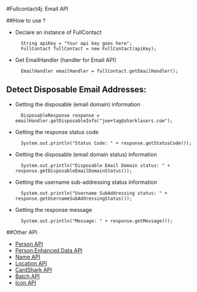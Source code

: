#Fullcontact4j: Email API

##How to use ?

* Declare an instance of FullContact

        String apiKey = "Your api key goes here";
        FullContact fullContact = new FullContact(apiKey);

* Get EmailHandler (handler for Email API)

        EmailHandler emailHandler = fullContact.getEmailHandler();

## Detect Disposable Email Addresses:

* Getting the disposable (email domain) information

        DisposableResponse response = emailHandler.getDisposableInfo("joe+tag@sharklasers.com");

* Getting the response status code

        System.out.println("Status Code: " + response.getStatusCode());

* Getting the disposable (email domain status) information

        System.out.println("Disposable Email Domain status: " + response.getDisposableEmailDomainStatus());

* Getting the username sub-addressing status information

        System.out.println("Username SubAddressing status: " + response.getUsernameSubAddressingStatus());

* Getting the response message

        System.out.println("Message: " + response.getMessage());


##Other API

* [Person API](/fullcontact/fullcontact4j/tree/refactoring/docs/person/)
* [Person Enhanced Data API](/fullcontact/fullcontact4j/tree/refactoring/docs/enhancedData/)
* [Name API](/fullcontact/fullcontact4j/tree/refactoring/docs/name/)
* [Location API](/fullcontact/fullcontact4j/tree/refactoring/docs/location/)
* [CardShark API](/fullcontact/fullcontact4j/tree/refactoring/docs/cardShark/)
* [Batch API](/fullcontact/fullcontact4j/tree/refactoring/docs/batch/)
* [Icon API](/fullcontact/fullcontact4j/tree/refactoring/docs/icon/)
